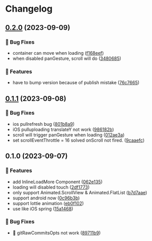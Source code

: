 # Changelog

## [0.2.0](https://github.com/little-buddy/react-native-mr-pullrefresh/compare/v0.1.1...v0.2.0) (2023-09-09)


### 🐛 Bug Fixes

* container can move when loading ([f168eef](https://github.com/little-buddy/react-native-mr-pullrefresh/commit/f168eefd2992019ebacfc24f243ab9265f90854f))
* when disabled panGesture, scroll will do ([3480685](https://github.com/little-buddy/react-native-mr-pullrefresh/commit/3480685e6a74ab23b08f08d9e55a99dbff1b4fe9))


### 🎸 Features

* have to bump version because of publish mistake ([76c7665](https://github.com/little-buddy/react-native-mr-pullrefresh/commit/76c76650bbb0f981a61a87a8884a0c914279dabe))

## [0.1.1](https://github.com/little-buddy/react-native-mr-pullrefresh/compare/v0.1.0...v0.1.1) (2023-09-08)


### 🐛 Bug Fixes

* ios pullrefresh bug ([801b8a9](https://github.com/little-buddy/react-native-mr-pullrefresh/commit/801b8a9a67618532f01e63ff00e3e9d766a39295))
* iOS pulluploading translateY not work ([986182b](https://github.com/little-buddy/react-native-mr-pullrefresh/commit/986182b13b9d77ad91c5379be9cf47ef08bd5fe9))
* scroll will trigger panGesture when loading ([012ae3a](https://github.com/little-buddy/react-native-mr-pullrefresh/commit/012ae3a652c4d5f57a2bd14c2a834e538cd400fe))
* set scrollEventThrottle = 16 solved onScroll not fired. ([9caaefc](https://github.com/little-buddy/react-native-mr-pullrefresh/commit/9caaefc6e2069ff74b3c9ac2232fbcc3603df57f))

## 0.1.0 (2023-09-07)


### 🎸 Features

* add InlineLoadMore Component ([062e135](https://github.com/little-buddy/react-native-mr-pullrefresh/commit/062e135414a3691bf81696ae9e838ee139520a58))
* loading will disabled touch ([2df1773](https://github.com/little-buddy/react-native-mr-pullrefresh/commit/2df17736f5ead3a8534cfcfe6b5064b19c481c19))
* only support Animated.ScrollView & Animated.FlatList ([b7d7aae](https://github.com/little-buddy/react-native-mr-pullrefresh/commit/b7d7aae44591a4a800ebce13814eaabd964674c0))
* support android now ([0c96b3b](https://github.com/little-buddy/react-native-mr-pullrefresh/commit/0c96b3be5fbca491296b707b4c205dca1feda4f6))
* support lottie animation ([eb0f102](https://github.com/little-buddy/react-native-mr-pullrefresh/commit/eb0f10216dde0ed997f700c4658d83d4fe4158ba))
* use like iOS spring ([15a1468](https://github.com/little-buddy/react-native-mr-pullrefresh/commit/15a1468dbec1756171cee6f4e86be6c84d026c51))


### 🐛 Bug Fixes

* 🐛 gitRawCommitsOpts not work ([89711b9](https://github.com/little-buddy/react-native-mr-pullrefresh/commit/89711b9006866bd2c5c4dd7ed3d96235a54a5c8f))
